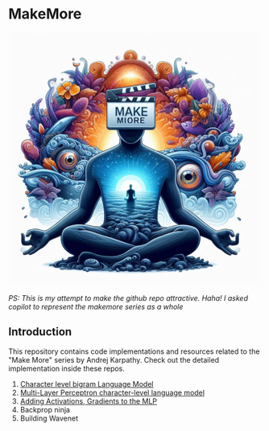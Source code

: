 # MakeMore

![makemore](misc/makemore.jpeg)

*PS: This is my attempt to make the github repo attractive. Haha! I asked copilot to represent the makemore series as a whole*

## Introduction
This repository contains code implementations and resources related to the "Make More" series by Andrej Karpathy. Check out the detailed implementation inside these repos.
1. [Character level bigram Language Model](bigram)
2. [Multi-Layer Perceptron character-level language model](mlp-character-level)
3. [Adding Activations, Gradients to the MLP](batch_norm)
4. Backprop ninja 
5. Building Wavenet